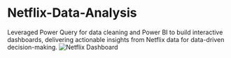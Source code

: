 # Netflix-Data-Analysis
Leveraged Power Query for data cleaning and Power BI to build interactive dashboards, delivering actionable insights from Netflix data for data-driven decision-making.
![Netflix Dashboard](https://github.com/user-attachments/assets/8bbc629b-9920-4da8-b828-c8c23872a699)

